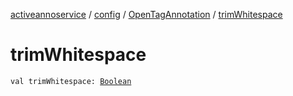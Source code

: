 [activeannoservice](../../index.md) / [config](../index.md) / [OpenTagAnnotation](index.md) / [trimWhitespace](./trim-whitespace.md)

# trimWhitespace

`val trimWhitespace: `[`Boolean`](https://kotlinlang.org/api/latest/jvm/stdlib/kotlin/-boolean/index.html)